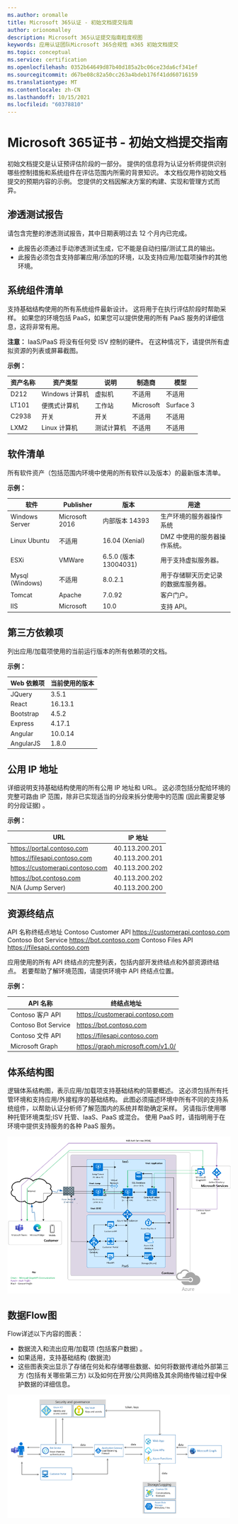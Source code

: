 ```yaml
---
ms.author: oromalle
title: Microsoft 365认证 - 初始文档提交指南
author: orionomalley
description: Microsoft 365认证提交指南粒度视图
keywords: 应用认证团队Microsoft 365合规性 m365 初始文档提交
ms.topic: conceptual
ms.service: certification
ms.openlocfilehash: 0352b64649d87b40d185a2bc06ce23da6cf341ef
ms.sourcegitcommit: d67be08c82a50cc263a4bdeb176f41dd60716159
ms.translationtype: MT
ms.contentlocale: zh-CN
ms.lasthandoff: 10/15/2021
ms.locfileid: "60378810"
---
```

# <a name="microsoft-365-ceritification---initial-document-submission-guide"></a>Microsoft 365证书 - 初始文档提交指南

初始文档提交是认证预评估阶段的一部分。 提供的信息将为认证分析师提供识别哪些控制措施和系统组件在评估范围内所需的背景知识。 本文档仅用作初始文档提交的预期内容的示例。 您提供的文档因解决方案的构建、实现和管理方式而异。

## <a name="penetration-test-report"></a>渗透测试报告

请包含完整的渗透测试报告，其中日期表明过去 12 个月内已完成。 
-   此报告必须通过手动渗透测试生成，它不能是自动扫描/测试工具的输出。
-   此报告必须包含支持部署应用/添加的环境，以及支持应用/加载项操作的其他环境。


## <a name="system-component-inventory"></a>系统组件清单

支持基础结构使用的所有系统组件最新设计。 这将用于在执行评估阶段时帮助采样。 如果您的环境包括 PaaS，如果您可以提供使用的所有 PaaS 服务的详细信息，这将非常有用。

**注意：** IaaS/PaaS 将没有任何受 ISV 控制的硬件。  在这种情况下，请提供所有虚拟资源的列表或屏幕截图。

**示例：**

|资产名称|    资产类型| 说明|    制造商|   模型|
|-|-|-|-|-|
|D212|  Windows 计算机|   虚拟机|    不适用| 不适用|
|LT101| 便携式计算机| 工作站|    Microsoft|  Surface 3|
|C2938| 开关| 开关|不适用|不适用|     
|LXM2|  Linux 计算机|  测试计算机|不适用|不适用|       


## <a name="software-inventory"></a>软件清单

所有软件资产（包括范围内环境中使用的所有软件以及版本）的最新版本清单。

**示例：**

|软件|  Publisher|  版本|     用途|
|-|-|-|-|
|Windows Server|    Microsoft 2016 | 内部版本 14393| 生产环境的服务器操作系统|.
|Linux Ubuntu|  不适用|    16.04 (Xenial) | DMZ 中使用的服务器操作系统。|
|ESXi|  VMWare| 6.5.0 (版本13004031) | 用于支持虚拟服务器。|
|Mysql (Windows) |   不适用|    8.0.2.1|    用于存储聊天历史记录的数据库服务器。|
|Tomcat|        Apache| 7.0.92| 客户门户。|
|IIS|   Microsoft|  10.0|   支持 API。|


## <a name="third-party-dependencies"></a>第三方依赖项

列出应用/加载项使用的当前运行版本的所有依赖项的文档。

**示例：**

|Web 依赖项|  当前使用的版本|
|-|-|
|JQuery|    3.5.1|
|React| 16.13.1|
|Bootstrap| 4.5.2|
|Express|   4.17.1|
|Angular|   10.0.14|
|AngularJS| 1.8.0|


## <a name="public-ip-addresses"></a>公用 IP 地址

详细说明支持基础结构使用的所有公用 IP 地址和 URL。 这必须包括分配给环境的完整可路由 IP 范围，除非已实现适当的分段来拆分使用中的范围 (因此需要足够的分段证据) 。

**示例：**

|URL|  IP 地址|
|-|-|
|https://portal.contoso.com |40.113.200.201 |
|https://filesapi.contoso.com|  40.113.200.201|
|https://customerapi.contoso.com|   40.113.200.202|
|https://bot.contoso.com|   40.113.200.202|
|N/A (Jump Server) | 40.113.200.200|


## <a name="resource-endpoints"></a>资源终结点

API 名称终结点地址 Contoso Customer API    https://customerapi.contoso.com Contoso Bot Service https://bot.contoso.com Contoso Files API   https://filesapi.contoso.com

应用使用的所有 API 终结点的完整列表，包括内部开发终结点和外部资源终结点。 若要帮助了解环境范围，请提供环境中 API 终结点位置。

**示例：**

|API 名称|  终结点地址|
|-|-|
|Contoso 客户 API|  https://customerapi.contoso.com|
|Contoso Bot Service|   https://bot.contoso.com|
|Contoso 文件 API| https://filesapi.contoso.com|
|Microsoft Graph| https://graph.microsoft.com/v1.0/|


## <a name="architectural-diagram"></a>体系结构图

逻辑体系结构图，表示应用/加载项支持基础结构的简要概述。 这必须包括所有托管环境和支持应用/外接程序的基础结构。 此图必须描述环境中所有不同的支持系统组件，以帮助认证分析师了解范围内的系统并帮助确定采样。 另请指示使用哪种托管环境类型;ISV 托管、IaaS、PaaS 或混合。 使用 PaaS 时，请指明用于在环境中提供支持服务的各种 PaaS 服务。

![体系结构图](../media/Architecturaldiagram.png)

## <a name="data-flow-diagram"></a>数据Flow图

Flow详述以下内容的图表：
-   数据流入和流出应用/加载项 (包括客户数据) 。
-   如果适用，支持基础结构 (数据流) 
-   这些图表突出显示了存储在何处和存储哪些数据、如何将数据传递给外部第三方 (包括有关哪些第三方) 以及如何在开放/公共网络及其余网络传输过程中保护数据的详细信息。

![数据Flow图](../media/Dataflowdiagram.png)



